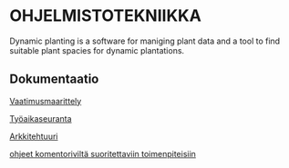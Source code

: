 # OHJELMISTOTEKNIIKKA

Dynamic planting is a software for maniging plant data and a tool to find suitable plant spacies for dynamic plantations.

## Dokumentaatio
[Vaatimusmaarittely](https://github.com/vipy123/ot-harjoitustyo/blob/master/ot-harjoitustyo/Dokumentaatio/Vaatimusmaarittely.md)

[Työaikaseuranta](https://github.com/vipy123/ot-harjoitustyo/blob/master/ot-harjoitustyo/Dokumentaatio/Tyoaikaseuranta.md)

[Arkkitehtuuri](https://github.com/vipy123/ot-harjoitustyo/blob/master/ot-harjoitustyo/Dokumentaatio/arkkitehtuuri.md)

[ohjeet komentoriviltä suoritettaviin toimenpiteisiin](https://github.com/vipy123/ot-harjoitustyo/blob/master/ot-harjoitustyo/Dokumentaatio/instructions_for_tests.md)


